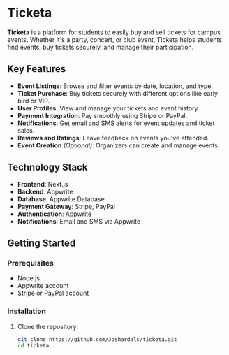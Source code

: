 # Ticketa

**Ticketa** is a platform for students to easily buy and sell tickets for campus events. Whether it's a party, concert, or club event, Ticketa helps students find events, buy tickets securely, and manage their participation.

## Key Features

- **Event Listings**: Browse and filter events by date, location, and type.
- **Ticket Purchase**: Buy tickets securely with different options like early bird or VIP.
- **User Profiles**: View and manage your tickets and event history.
- **Payment Integration**: Pay smoothly using Stripe or PayPal.
- **Notifications**: Get email and SMS alerts for event updates and ticket sales.
- **Reviews and Ratings**: Leave feedback on events you've attended.
- **Event Creation** *(Optional)*: Organizers can create and manage events.  

## Technology Stack

- **Frontend**: Next.js
- **Backend**: Appwrite
- **Database**: Appwrite Database
- **Payment Gateway**: Stripe, PayPal
- **Authentication**: Appwrite
- **Notifications**: Email and SMS via Appwrite

## Getting Started

### Prerequisites

- Node.js
- Appwrite account
- Stripe or PayPal account

### Installation

1. Clone the repository:
   ```bash
   git clone https://github.com/Joshardals/ticketa.git
   cd ticketa...
